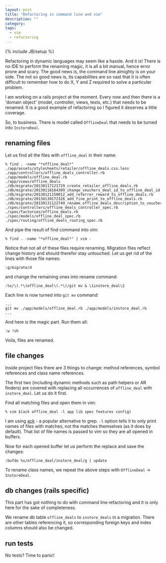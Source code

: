 ```yaml
---
layout: post
title: "Refactoring in command line and vim"
description: ""
category: 
tags:
  - vim
  - refactoring
---
```

{% include JB/setup %}

Refactoring in dynamic languages may seem like a hassle. And it is! There is no IDE to perform the renaming magic, it is all a bit manual, hence error prone and scary. The good news is, the command line almighty is on your side. The not so good news is, its capabilities are so vast that it is often difficult to remember how to do X, Y and Z required to solve a particular problem. 

I am working on a rails project at the moment. Every now and then there is a 'domain object' (model, controller, views, tests, etc.) that needs to be renamed. It is a good example of refactoring so I figured it deserves a little coverage.

So, to business. There is model called `OfflineDeal` that needs to be turned into `InstoreDeal`.

## renaming files

Let us find all the files with `offline_deal` in their name:

    % find . -name "*offline_deal*" 
    ./app/assets/stylesheets/retailer/offline_deals.css.less
    ./app/controllers/offline_deals_controller.rb
    ./app/models/offline_deal.rb
    ./app/views/offline_deals
    ./db/migrate/20130117121729_create_retailer_offline_deals.rb
    ./db/migrate/20130118164309_change_vouchers_deal_id_to_offline_deal_id.rb
    ./db/migrate/20130121150012_add_referrer_reward_to_offline_deals.rb
    ./db/migrate/20130130172326_add_fine_print_to_offline_deals.rb
    ./db/migrate/20130131122749_rename_offline_deals_description_to_voucher_text.rb
    ./spec/controllers/offline_deals_controller_spec.rb
    ./spec/factories/offline_deals.rb
    ./spec/models/offline_deal_spec.rb
    ./spec/routing/offline_deals_routing_spec.rb

And pipe the result of find command into vim:

    % find . -name "*offline_deal*" | vim -

Notice that not all of these files require renaming. Migration files reflect change history and should therefor stay untouched. Let us get rid of the lines with those file names:

    :g/migrate/d

 and change the remaining ones into rename command:

    :%s/\(.*\)offline_deal\(.*\)/git mv & \1instore_deal\2

Each line is now turned into `git mv` command:

    ...
    git mv ./app/models/offline_deal.rb ./app/models/instore_deal.rb
    ...

And here is the magic part. Run them all:

    :w !sh

Voila, files are renamed.

## file changes

Inside project files there are 3 things to change: method references, symbol references and class name references.

The first two (including dynamic methods such as path helpers or AR finders) are covered with replacing all occurrences of `offline_deal` with `instore_deal`. Let us do it first.

Find all matching files and open them in vim:

    % vim $(ack offline_deal -l app lib spec features config)

I am using [ack](http://betterthangrep.com/) - a popular alternative to grep. `-l` option tells it to only print names of files with matches, not the matches themselves (as it does by default). That list of file names is passed to vim so they are all opened in buffers.

Now for each opened buffer let us perform the replace and save the changes:

    :bufdo %s/offline_deal/instore_deal/g | update

To rename class names, we repeat the above steps with `OfflineDeal` -> `InstoreDeal`.

## db changes (rails specific)

This part has got nothing to do with command line refactoring and it is only here for the sake of completeness.

We rename db table `offline_deals` to `instore_deals` in a migration. There are other tables referencing it, so corresponding foreign keys and index columns should also be changed.

## run tests

No tests? Time to panic!
